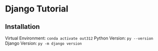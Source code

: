 # Django Tutorial

## Installation

Virtual Environment: `conda activate out312`
Python Version: `py --version`
Django Version: `py -m django version`
